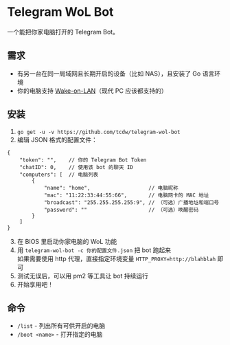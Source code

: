 # Telegram WoL Bot

一个能把你家电脑打开的 Telegram Bot。

## 需求

* 有另一台在同一局域网且长期开启的设备（比如 NAS），且安装了 Go 语言环境
* 你的电脑支持 [Wake-on-LAN](https://en.wikipedia.org/wiki/Wake-on-LAN)（现代 PC 应该都支持的）

## 安装

1. `go get -u -v https://github.com/tcdw/telegram-wol-bot`
2. 编辑 JSON 格式的配置文件：

```json5
{
    "token": "",    // 你的 Telegram Bot Token
    "chatID": 0,    // 使用该 bot 的聊天 ID
    "computers": [  // 电脑列表
        {
            "name": "home",                   // 电脑昵称
            "mac": "11:22:33:44:55:66",       // 电脑网卡的 MAC 地址
            "broadcast": "255.255.255.255:9", // （可选）广播地址和端口号
            "password": ""                    // （可选）唤醒密码
        }
    ]
}
```

3. 在 BIOS 里启动你家电脑的 WoL 功能
4. 用 `telegram-wol-bot -c 你的配置文件.json` 把 bot 跑起来  
如果需要使用 http 代理，直接指定环境变量 `HTTP_PROXY=http://blahblah` 即可
5. 测试无误后，可以用 pm2 等工具让 bot 持续运行
6. 开始享用吧！

## 命令

* `/list` - 列出所有可供开启的电脑
* `/boot <name>` - 打开指定的电脑
